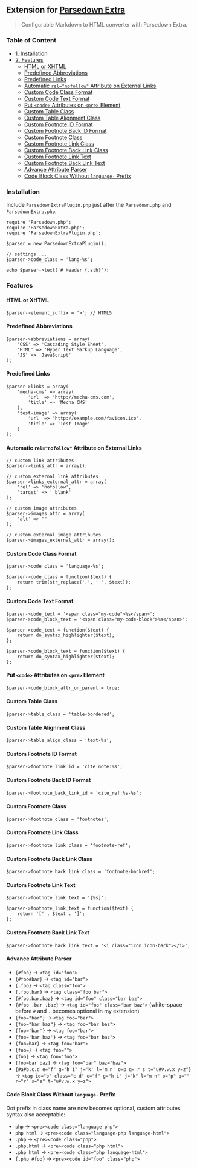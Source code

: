 ## Extension for [Parsedown Extra](https://github.com/erusev/parsedown-extra)

> Configurable Markdown to HTML converter with Parsedown Extra.


### Table of Content

- [1. Installation](#installation)
- [2. Features](#features)
  - [HTML or XHTML](#html-or-xhtml)
  - [Predefined Abbreviations](#predefined-links)
  - [Predefined Links](#predefined-links)
  - [Automatic `rel="nofollow"` Attribute on External Links](#automatic-relnofollow-attribute-on-external-links)
  - [Custom Code Class Format](#custom-code-class-format)
  - [Custom Code Text Format](#custom-code-text-format)
  - [Put `<code>` Attributes on `<pre>` Element](#put-code-attributes-on-pre-element)
  - [Custom Table Class](#custom-table-class)
  - [Custom Table Alignment Class](#custom-table-alignment-class)
  - [Custom Footnote ID Format](#custom-footnote-id-format)
  - [Custom Footnote Back ID Format](#custom-footnote-back-id-format)
  - [Custom Footnote Class](#custom-footnote-class)
  - [Custom Footnote Link Class](#custom-footnote-link-class)
  - [Custom Footnote Back Link Class](#custom-footnote-back-link-class)
  - [Custom Footnote Link Text](#custom-footnote-link-text)
  - [Custom Footnote Back Link Text](#custom-footnote-back-link-text)
  - [Advance Attribute Parser](#advance-attribute-parser)
  - [Code Block Class Without `language-` Prefix](#code-block-class-without-language--prefix)


### Installation

Include `ParsedownExtraPlugin.php` just after the `Parsedown.php` and `ParsedownExtra.php`:

~~~ .php
require 'Parsedown.php';
require 'ParsedownExtra.php';
require 'ParsedownExtraPlugin.php';

$parser = new ParsedownExtraPlugin();

// settings ...
$parser->code_class = 'lang-%s';

echo $parser->text('# Header {.sth}');
~~~


### Features

#### HTML or XHTML

~~~ .php
$parser->element_suffix = '>'; // HTML5
~~~

#### Predefined Abbreviations

~~~ .php
$parser->abbreviations = array(
    'CSS' => 'Cascading Style Sheet',
    'HTML' => 'Hyper Text Markup Language',
    'JS' => 'JavaScript'
);
~~~

#### Predefined Links

~~~ .php
$parser->links = array(
    'mecha-cms' => array(
        'url' => 'http://mecha-cms.com',
        'title' => 'Mecha CMS'
    ),
    'test-image' => array(
        'url' => 'http://example.com/favicon.ico',
        'title' => 'Test Image'
    )
);
~~~

#### Automatic `rel="nofollow"` Attribute on External Links

~~~ .php
// custom link attributes
$parser->links_attr = array();

// custom external link attributes
$parser->links_external_attr = array(
    'rel' => 'nofollow',
    'target' => '_blank'
);

// custom image attributes
$parser->images_attr = array(
    'alt' => ""
);

// custom external image attributes
$parser->images_external_attr = array();
~~~

#### Custom Code Class Format

~~~ .php
$parser->code_class = 'language-%s';
~~~

~~~ .php
$parser->code_class = function($text) {
    return trim(str_replace('.', ' ', $text));
};
~~~

#### Custom Code Text Format

~~~ .php
$parser->code_text = '<span class="my-code">%s</span>';
$parser->code_block_text = '<span class="my-code-block">%s</span>';
~~~

~~~ .php
$parser->code_text = function($text) {
    return do_syntax_highlighter($text);
};

$parser->code_block_text = function($text) {
    return do_syntax_highlighter($text);
};
~~~

#### Put `<code>` Attributes on `<pre>` Element

~~~ .php
$parser->code_block_attr_on_parent = true;
~~~

#### Custom Table Class

~~~ .php
$parser->table_class = 'table-bordered';
~~~

#### Custom Table Alignment Class

~~~ .php
$parser->table_align_class = 'text-%s';
~~~

#### Custom Footnote ID Format

~~~ .php
$parser->footnote_link_id = 'cite_note:%s';
~~~

#### Custom Footnote Back ID Format

~~~ .php
$parser->footnote_back_link_id = 'cite_ref:%s-%s';
~~~

#### Custom Footnote Class

~~~ .php
$parser->footnote_class = 'footnotes';
~~~

#### Custom Footnote Link Class

~~~ .php
$parser->footnote_link_class = 'footnote-ref';
~~~

#### Custom Footnote Back Link Class

~~~ .php
$parser->footnote_back_link_class = 'footnote-backref';
~~~

#### Custom Footnote Link Text

~~~ .php
$parser->footnote_link_text = '[%s]';
~~~

~~~ .php
$parser->footnote_link_text = function($text) {
    return '[' . $text . ']';
};
~~~

#### Custom Footnote Back Link Text

~~~ .php
$parser->footnote_back_link_text = '<i class="icon icon-back"></i>';
~~~

#### Advance Attribute Parser

 - `{#foo}` → `<tag id="foo">`
 - `{#foo#bar}` → `<tag id="bar">`
 - `{.foo}` → `<tag class="foo">`
 - `{.foo.bar}` → `<tag class="foo bar">`
 - `{#foo.bar.baz}` → `<tag id="foo" class="bar baz">`
 - `{#foo .bar .baz}` → `<tag id="foo" class="bar baz">` (white-space before `#` and `.` becomes optional in my extension)
 - `{foo="bar"}` → `<tag foo="bar">`
 - `{foo="bar baz"}` → `<tag foo="bar baz">`
 - `{foo='bar'}` → `<tag foo="bar">`
 - `{foo='bar baz'}` → `<tag foo="bar baz">`
 - `{foo=bar}` → `<tag foo="bar">`
 - `{foo=}` → `<tag foo="">`
 - `{foo}` → `<tag foo="foo">`
 - `{foo=bar baz}` → `<tag foo="bar" baz="baz">`
 - `{#a#b.c.d e="f" g="h i" j='k' l='m n' o=p q= r s t="u#v.w.x y=z"}` → `<tag id="b" class="c d" e="f" g="h i" j="k" l="m n" o="p" q="" r="r" s="s" t="u#v.w.x y=z">`

#### Code Block Class Without `language-` Prefix

Dot prefix in class name are now becomes optional, custom attributes syntax also acceptable:

 - `php` → `<pre><code class="language-php">`
 - `php html` → `<pre><code class="language-php language-html">`
 - `.php` → `<pre><code class="php">`
 - `.php.html` → `<pre><code class="php html">`
 - `.php html` → `<pre><code class="php language-html">`
 - `{.php #foo}` → `<pre><code id="foo" class="php">`